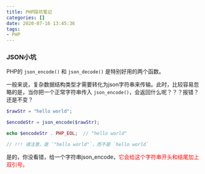 ```yaml
---
title: PHP踩坑笔记
categories: []
date: 2020-07-16 13:45:36
tags: 
- PHP
---
```


### JSON小坑

PHP的 `json_encode()` 和 `json_decode()` 是特别好用的两个函数。

一般来说，复杂数据结构类型才需要转化为json字符串来传输。此时，比较容易忽略的是，当你把一个正常字符串传入 `json_encode()`，会返回什么呢？？？报错？还是不变？

```PHP
$rawStr = "hello world";

$encodeStr = json_encode($rawStr);

echo $encodeStr . PHP_EOL;  // "hello world"

// !!! 请注意，是 `"hello world"`，而不是 `hello world`
```

是的，你没看错，给一个字符串json_encode，<font color="red">它会给这个字符串开头和结尾加上双引号。</font>